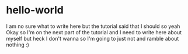 # hello-world
I am no sure what to write here but the tutorial said that I should so yeah
Okay so I'm on the next part of the tutorial and I need to write here about myself but heck I don't wanna so I'm going to just not and ramble about nothing :)
